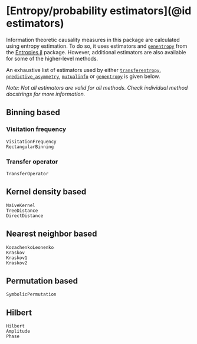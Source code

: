 # [Entropy/probability estimators](@id estimators)

Information theoretic causality measures in this package are calculated using entropy estimation. To do so, it uses estimators and [`genentropy`](@ref) from the [Entropies.jl](https://github.com/JuliaDynamics/Entropies.jl) package. However, additional estimators are also available for some of the higher-level methods.

An exhaustive list of estimators used by either [`transferentropy`](@ref), [`predictive_asymmetry`](@ref), [`mutualinfo`](@ref) or [`genentropy`](@ref) is given below.

*Note: Not all estimators are valid for all methods. Check individual method docstrings for more information.*

## Binning based

### Visitation frequency

```@docs
VisitationFrequency
RectangularBinning
```

### Transfer operator

```@docs
TransferOperator
```

## Kernel density based

```@docs
NaiveKernel
TreeDistance
DirectDistance
```

## Nearest neighbor based

```@docs
KozachenkoLeonenko
Kraskov
Kraskov1
Kraskov2
```

## Permutation based

```@docs
SymbolicPermutation
```

## Hilbert

```@docs
Hilbert
Amplitude
Phase
```
